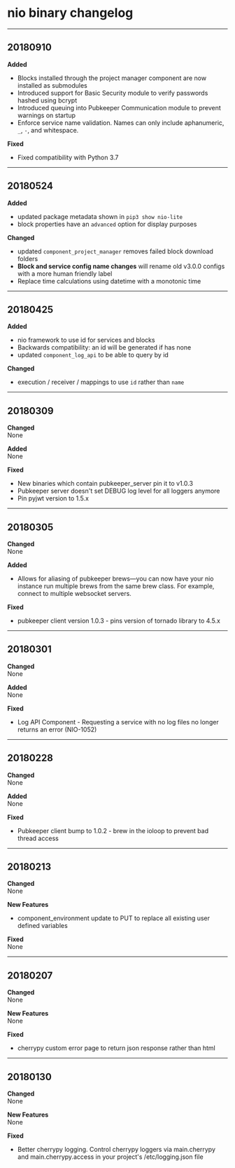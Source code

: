 # nio binary changelog

---
## 20180910

**Added**<br>
- Blocks installed through the project manager component are now installed as submodules 
- Introduced support for Basic Security module to verify passwords hashed using bcrypt
- Introduced queuing into Pubkeeper Communication module to prevent warnings on startup
- Enforce service name validation. Names can only include aphanumeric, `_`, `-`, and whitespace.

**Fixed**<br>
- Fixed compatibility with Python 3.7

---
## 20180524

**Added**<br>
- updated package metadata shown in `pip3 show nio-lite`
- block properties have an `advanced` option for display purposes

**Changed**<br>
- updated `component_project_manager` removes failed block download folders
- **Block and service config name changes** will rename old v3.0.0 configs with a more human friendly label
- Replace time calculations using datetime with a monotonic time
---
## 20180425

**Added**<br>
- nio framework to use id for services and blocks
- Backwards compatibility: an id will be generated if has none
- updated `component_log_api` to be able to query by id

**Changed**<br>
- execution / receiver / mappings to use `id` rather than `name`

----
## 20180309

**Changed**<br>
None

**Added**<br>
None

**Fixed**<br>
 * New binaries which contain pubkeeper_server pin it to v1.0.3
 * Pubkeeper server doesn't set DEBUG log level for all loggers anymore
 * Pin pyjwt version to 1.5.x

----
## 20180305

**Changed**<br>
None

**Added**<br>
 * Allows for aliasing of pubkeeper brews—you can now have your nio instance run multiple brews from the same brew class. For example, connect to multiple websocket servers.

**Fixed**<br>
 * pubkeeper client version 1.0.3 - pins version of tornado library to 4.5.x

----
## 20180301

**Changed**<br>
None

**Added**<br>
None

**Fixed**<br>
 * Log API Component - Requesting a service with no log files no longer returns an error (NIO-1052)

----
## 20180228

**Changed**<br>
None

**Added**<br>
None

**Fixed**<br>
 * Pubkeeper client bump to 1.0.2 - brew in the ioloop to prevent bad thread access

----
## 20180213
**Changed**<br>
None

**New Features**<br>
 * component_environment update to PUT to replace all existing user defined variables

**Fixed**<br>
None

----
## 20180207

**Changed**<br>
None

**New Features**<br>
None

**Fixed**<br>
 * cherrypy custom error page to return json response rather than html

----
## 20180130

**Changed**<br>
None

**New Features**<br>
None

**Fixed**<br>
 * Better cherrypy logging. Control cherrypy loggers via main.cherrypy and main.cherrypy.access in your project's /etc/logging.json file
